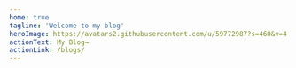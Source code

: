 ```yaml
---
home: true
tagline: 'Welcome to my blog'
heroImage: https://avatars2.githubusercontent.com/u/59772987?s=460&v=4
actionText: My Blog→
actionLink: /blogs/
---
```

